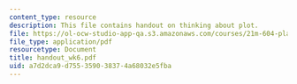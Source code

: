 ```yaml
---
content_type: resource
description: This file contains handout on thinking about plot.
file: https://ol-ocw-studio-app-qa.s3.amazonaws.com/courses/21m-604-playwriting-i-spring-2005/a7d2dca9d755359038374a68032e5fba_handout_wk6.pdf
file_type: application/pdf
resourcetype: Document
title: handout_wk6.pdf
uid: a7d2dca9-d755-3590-3837-4a68032e5fba
---
```

